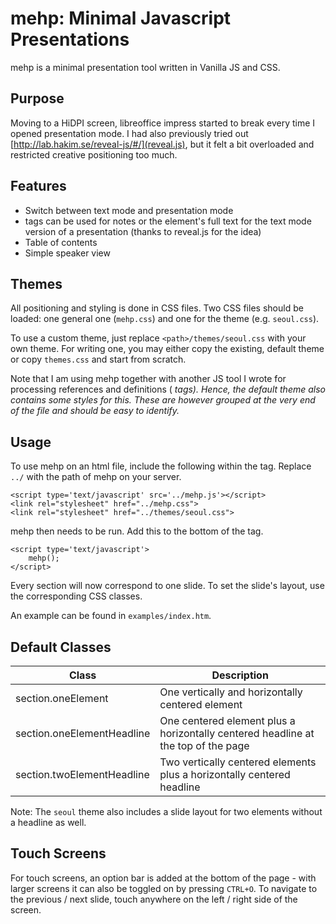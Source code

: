 # mehp: Minimal Javascript Presentations

mehp is a minimal presentation tool written in Vanilla JS and CSS.

## Purpose

Moving to a HiDPI screen, libreoffice impress started to break every time I opened presentation mode. I had also previously tried out [http://lab.hakim.se/reveal-js/#/](reveal.js), but it felt a bit overloaded and restricted creative positioning too much.

## Features

- Switch between text mode and presentation mode
- <aside> tags can be used for notes or the element's full text for the text mode version of a presentation (thanks to reveal.js for the idea)
- Table of contents
- Simple speaker view

## Themes

All positioning and styling is done in CSS files. Two CSS files should be loaded: one general one (`mehp.css`) and one for the theme (e.g. `seoul.css`). 

To use a custom theme, just replace `<path>/themes/seoul.css` with your own theme. For writing one, you may either copy the existing, default theme or copy `themes.css` and start from scratch.

Note that I am using mehp together with another JS tool I wrote for processing references and definitions (<dfn> tags). Hence, the default theme also contains some styles for this. These are however grouped at the very end of the file and should be easy to identify.

## Usage

To use mehp on an html file, include the following within the <head> tag. Replace `../` with the path of mehp on your server.

```
<script type='text/javascript' src='../mehp.js'></script>
<link rel="stylesheet" href="../mehp.css">
<link rel="stylesheet" href="../themes/seoul.css">
```

mehp then needs to be run. Add this to the bottom of the <body> tag.

```
<script type='text/javascript'>
    mehp();
</script>
```

Every section will now correspond to one slide. To set the slide's layout, use the corresponding CSS classes.

An example can be found in `examples/index.htm`.

## Default Classes

| Class                      | Description                                                                       |
| -------------------------- | --------------------------------------------------------------------------------- |
| section.oneElement         | One vertically and horizontally centered element                                  |
| section.oneElementHeadline | One centered element plus a horizontally centered headline at the top of the page |
| section.twoElementHeadline | Two vertically centered elements plus a horizontally centered headline            |

Note: The `seoul` theme also includes a slide layout for two elements without a headline as well.

## Touch Screens

For touch screens, an option bar is added at the bottom of the page - with larger screens it can also be toggled on by pressing `CTRL+O`. To navigate to the previous / next slide, touch anywhere on the left / right side of the screen.
